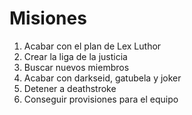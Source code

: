 # Misiones

1. Acabar con el plan de Lex Luthor
2. Crear la liga de la justicia
3. Buscar nuevos miembros
4. Acabar con darkseid, gatubela y joker
5. Detener a deathstroke
6. Conseguir provisiones para el equipo